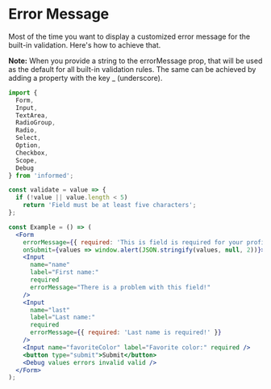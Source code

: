 # Error Message

Most of the time you want to display a customized error message for the built-in validation. Here's how to achieve that.

**Note:** When you provide a string to the errorMessage prop, that will be used as the default for all built-in validation rules. The same can be achieved by adding a property with the key \_ (underscore).

<!-- STORY -->

```jsx
import {
  Form,
  Input,
  TextArea,
  RadioGroup,
  Radio,
  Select,
  Option,
  Checkbox,
  Scope,
  Debug
} from 'informed';

const validate = value => {
  if (!value || value.length < 5)
    return 'Field must be at least five characters';
};

const Example = () => (
  <Form
    errorMessage={{ required: 'This is field is required for your profile!' }}
    onSubmit={values => window.alert(JSON.stringify(values, null, 2))}>
    <Input
      name="name"
      label="First name:"
      required
      errorMessage="There is a problem with this field!"
    />
    <Input
      name="last"
      label="Last name:"
      required
      errorMessage={{ required: 'Last name is required!' }}
    />
    <Input name="favoriteColor" label="Favorite color:" required />
    <button type="submit">Submit</button>
    <Debug values errors invalid valid />
  </Form>
);
```
